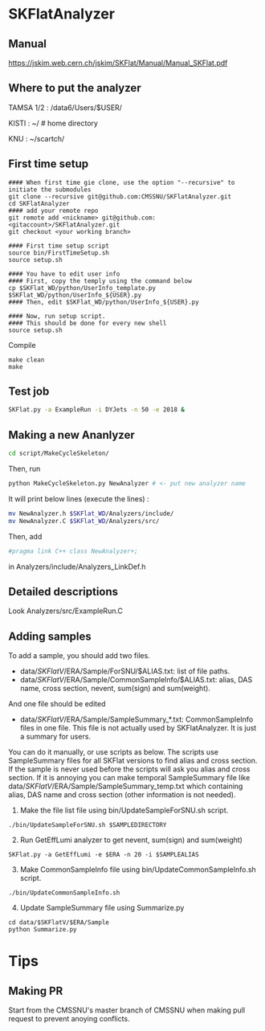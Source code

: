 # SKFlatAnalyzer

## Manual

https://jskim.web.cern.ch/jskim/SKFlat/Manual/Manual_SKFlat.pdf

## Where to put the analyzer
TAMSA 1/2 : /data6/Users/$USER/

KISTI : ~/ # home directory

KNU :  ~/scartch/

## First time setup
```
#### When first time gie clone, use the option "--recursive" to initiate the submodules
git clone --recursive git@github.com:CMSSNU/SKFlatAnalyzer.git
cd SKFlatAnalyzer
#### add your remote repo
git remote add <nickname> git@github.com:<gitaccount>/SKFlatAnalyzer.git
git checkout <your working branch>

#### First time setup script
source bin/FirstTimeSetup.sh 
source setup.sh

#### You have to edit user info
#### First, copy the temply using the command below
cp $SKFlat_WD/python/UserInfo_template.py $SKFlat_WD/python/UserInfo_${USER}.py 
#### Then, edit $SKFlat_WD/python/UserInfo_${USER}.py

#### Now, run setup script.
#### This should be done for every new shell
source setup.sh
```
Compile
```
make clean
make
```

## Test job
```bash
SKFlat.py -a ExampleRun -i DYJets -n 50 -e 2018 &
```

## Making a new Ananlyzer
```bash
cd script/MakeCycleSkeleton/
```
Then, run
```bash
python MakeCycleSkeleton.py NewAnalyzer # <- put new analyzer name
```
It will print below lines (execute the lines) :
```bash
mv NewAnalyzer.h $SKFlat_WD/Analyzers/include/
mv NewAnalyzer.C $SKFlat_WD/Analyzers/src/
```

Then, add
```bash
#pragma link C++ class NewAnalyzer+;
```
in Analyzers/include/Analyzers_LinkDef.h

## Detailed descriptions

Look Analyzers/src/ExampleRun.C

## Adding samples
To add a sample, you should add two files.  
* data/$SKFlatV/$ERA/Sample/ForSNU/$ALIAS.txt: list of file paths.  
* data/$SKFlatV/$ERA/Sample/CommonSampleInfo/$ALIAS.txt: alias, DAS name, cross section, nevent, sum(sign) and sum(weight).  

And one file should be edited  
* data/$SKFlatV/$ERA/Sample/SampleSummary_*.txt: CommonSampleInfo files in one file. This file is not actually used by SKFlatAnalyzer. It is just a summary for users.  

You can do it manually, or use scripts as below. The scripts use SampleSummary files for all SKFlat versions to find alias and cross section. If the sample is never used before the scripts will ask you alias and cross section. If it is annoying you can make temporal SampleSummary file like data/$SKFlatV/$ERA/Sample/SampleSummary_temp.txt which containing alias, DAS name and cross section (other information is not needed).
1. Make the file list file using bin/UpdateSampleForSNU.sh script.
```
./bin/UpdateSampleForSNU.sh $SAMPLEDIRECTORY
```
2. Run GetEffLumi analyzer to get nevent, sum(sign) and sum(weight)
```
SKFlat.py -a GetEffLumi -e $ERA -n 20 -i $SAMPLEALIAS
```
3. Make CommonSampleInfo file using bin/UpdateCommonSampleInfo.sh script.
```
./bin/UpdateCommonSampleInfo.sh
```
4. Update SampleSummary file using Summarize.py
```
cd data/$SKFlatV/$ERA/Sample
python Summarize.py
```

# Tips

## Making PR

Start from the CMSSNU's master branch of CMSSNU when making pull request to prevent anoying conflicts.

